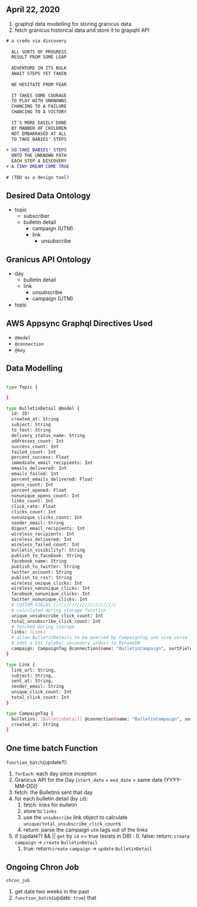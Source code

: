 ## April 22, 2020

1. graphql data modelling for storing granicus data
2. fetch granicus historical data and store it to grapqhl API

```diff
# a credo via discovery
  
  ALL SORTS OF PROGRESS
  RESULT FROM SOME LEAP
  
  ADVENTURE IN ITS BULK
  AWAIT STEPS YET TAKEN
  
  WE HESITATE FROM FEAR
  
  IT TAKES SOME COURAGE
  TO PLAY WITH UNKNOWNS
  CHANCING TO A FAILURE
  CHANCING TO A VICTORY
  
  IT'S MORE EASILY DONE
  BY MANNER OF CHILDREN
  NOT EMBARRASED AT ALL
  TO TAKE BABIES' STEPS 
  
+ SO TAKE BABIES' STEPS
  ONTO THE UNKNOWN PATH
  EACH STEP A DISCOVERY
+ A TINY DREAM COME TRUE
  
# (TDD as a design tool)
```

## Desired Data Ontology

- topic
  - subscriber
  - bulletin detail
    - campaign (UTM)
    - link
      - unsubscribe

## Granicus API Ontology

- day
  - bulletin detail
  - link
    - unsubscribe
    - campaign (UTM)
- topic

## AWS Appsync Graphql Directives Used

- `@model`
- `@connection`
- `@key`

## Data Modelling

```sh

type Topic {

}

type BulletinDetail @model {
  id: ID!
  created_at: String
  subject: String
  to_text: String
  delivery_status_name: String
  addresses_count: Int
  success_count: Int
  failed_count: Int
  percent_success: Float
  immediate_email_recipients: Int 
  emails_delivered: Int
  emails_failed: Int
  percent_emails_delivered: Float 
  opens_count: Int
  percent_opened: Float
  nonunique_opens_count: Int
  links_count: Int
  click_rate: Float
  clicks_count: Int
  nonunique_clicks_count: Int 
  sender_email: String
  digest_email_recipients: Int 
  wireless_recipients: Int
  wireless_delivered: Int
  wireless_failed_count: Int
  bulletin_visibility?: String
  publish_to_facebook: String
  facebook_name: String
  publish_to_twitter: String
  twitter_account: String
  publish_to_rss?: String
  wireless_unique_clicks: Int 
  wireless_nonunique_clicks: Int
  facebook_nonunique_clicks: Int
  twitter_nonunique_clicks: Int
  # CUSTOM FIELDS ////////////////////////
  # calculated during storage function
  unique_unsubscribe_click_count: Int 
  total_unsubscribe_click_count: Int 
  # fetched during storage
  links: [Link] 
  # allow BulletinDetails to be queried by CampaignTag and vice versa
  # adds a GSI (global secondary index) to DynamoDB
  campaign: CampaignTag @connection(name: "BulletinCampaign", sortField: "created_at")
}

type Link {
  link_url: String,
  subject: String,
  sent_at: String,
  sender_email: String
  unique_click_count: Int
  total_click_count: Int
}

type CampaignTag {
  bulletins: [BulletinDetail] @connection(name: "BulletinCampaign", sortField: "created_at")
  created_at: String
}

```

## One time batch Function

`function_batch`(update?):
01. `forEach`: each day since inception
  01. Granicus API for the Day (`start_date` + `end_date` = same date (YYYY-MM-DD))
  02. fetch: the Bulletins sent that day
  03. for each bulletin detail (by `id`):
      1. fetch: links for bulletin 
      2. store to `links`
      3. use the `unsubscribe` link object to calculate `unique/total_unsubscribe_click_count`s
      4. return: parse the campaign `utm` tags out of the links
  04. if (update?) && || `get` by `id` == true (exists in DB) :
      0. false: return: `create` `campaign` -> `create` `BulletinDetail`
      1. true: return:`create` `campaign` -> `update` `BulletinDetail`

## Ongoing Chron Job

`chron_job`
01. get date two weeks in the past
02. `function_batch`(update: `true`) that

## 
